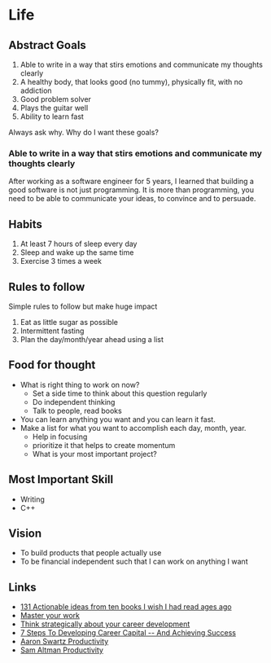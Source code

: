 # Life

## Abstract Goals

1. Able to write in a way that stirs emotions and communicate my thoughts clearly  
2. A healthy body, that looks good \(no tummy\), physically fit, with no addiction
3. Good problem solver 
4. Plays the guitar well
5. Ability to learn fast

Always ask why. Why do I want these goals?

### Able to write in a way that stirs emotions and communicate my thoughts clearly  

After working as a software engineer for 5 years, I learned that building a good software is not just programming. It is more than programming, you need to be able to communicate your ideas, to convince and to persuade. 

## Habits

1. At least 7 hours of sleep every day
2. Sleep and wake up the same time
3. Exercise 3 times a week

## Rules to follow

Simple rules to follow but make huge impact

1. Eat as little sugar as possible
2. Intermittent fasting
3. Plan the day/month/year ahead using a list

## Food for thought

* What is right thing to work on now?
  * Set a side time to think about this question regularly
  * Do independent thinking
  * Talk to people, read books
* You can learn anything you want and you can learn it fast.
* Make a list for what you want to accomplish each day, month, year. 
  * Help in focusing
  * prioritize it that helps to create momentum 
  * What is your most important project?

## Most Important Skill

* Writing
* C++

## Vision

* To build products that people actually use
* To be financial independent such that I can work on anything I want

## Links

* [131 Actionable ideas from ten books I wish I had read ages ago](https://medium.com/the-mission/131-actionable-ideas-from-ten-books-i-wish-i-had-read-ages-ago-d751c17402de)
* [Master your work](https://zapier.com/blog/master-your-work/)
* [Think strategically about your career development](https://hbr.org/2016/12/think-strategically-about-your-career-development?utm_campaign=HBR&utm_source=facebook&utm_medium=social)
* [7 Steps To Developing Career Capital -- And Achieving Success](https://www.forbes.com/sites/laurashin/2013/05/22/7-steps-to-developing-career-capital-and-achieving-success/#219310717a9f)
* [Aaron Swartz Productivity](http://www.aaronsw.com/weblog/productivity)
* [Sam Altman Productivity](https://blog.samaltman.com/productivity)  

